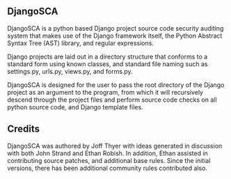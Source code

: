 ## DjangoSCA

DjangoSCA is a python based Django project source code security auditing system
that makes use of the Django framework itself, the Python Abstract Syntax Tree
(AST) library, and regular expressions.

Django projects are laid out in a directory structure that conforms to a
standard form using known classes, and standard file naming such as
settings.py, urls.py, views.py, and forms.py.

DjangoSCA is designed for the user to pass the root directory of the
Django project as an argument to the program, from which it will
recursively descend through the project files and perform source code
checks on all python source code, and Django template files.

## Credits

DjangoSCA was authored by Joff Thyer with ideas generated in discussion
with both John Strand and Ethan Robish.  In addition, Ethan assisted in
contributing source patches, and additional base rules.  Since the initial
versions, there has been additional community rules contributed also.
